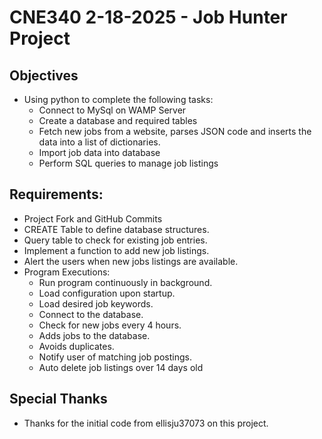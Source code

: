 # CNE340 2-18-2025 - Job Hunter Project

## Objectives

   * Using python to complete the following tasks:
     - Connect to MySql on WAMP Server
     - Create a database and required tables
     - Fetch new jobs from a website, parses JSON code and inserts the data into a list of dictionaries.
     - Import job data into database
     - Perform SQL queries to manage job listings

## Requirements:

   * Project Fork and GitHub Commits
   * CREATE Table to define database structures.
   * Query table to check for existing job entries.
   * Implement a function to add new job listings.
   * Alert the users when new jobs listings are available.
   * Program Executions:
       - Run program continuously in background.
       - Load configuration upon startup.
       - Load desired job keywords.
       - Connect to the database.
       - Check for new jobs every 4 hours.
       - Adds jobs to the database.
       - Avoids duplicates.
       - Notify user of matching job postings.
       - Auto delete job listings over 14 days old

## Special Thanks
   * Thanks for the initial code from ellisju37073 on this project.
